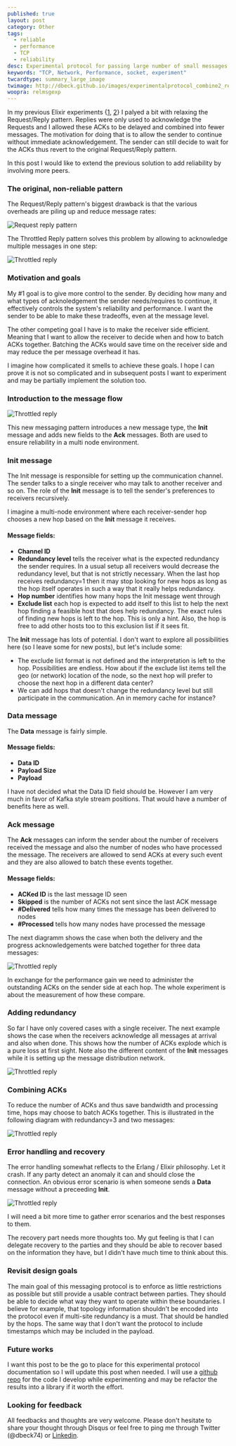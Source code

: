 ```yaml
---
published: true
layout: post
category: Other
tags: 
  - reliable
  - performance
  - TCP
  - reliability
desc: Experimental protocol for passing large number of small messages reliably
keywords: "TCP, Network, Performance, socket, experiment"
twcardtype: summary_large_image
twimage: http://dbeck.github.io/images/experimentalprotocol_combine2_red3.png
woopra: relmsgexp
---
```


In my previous Elixir experiments {[1](/Four-Times-Speedup-By-Throttling/), [2](/Passing-Millions-Of-Small-TCP-Messages-in-Elixir/)} I palyed a bit with relaxing the Request/Reply pattern. Replies were only used to acknowledge the Requests and I allowed these ACKs to be delayed and combined into fewer messages. The motivation for doing that is to allow the sender to continue without immediate acknowledgement. The sender can still decide to wait for the ACKs thus revert to the original Request/Reply pattern.

In this post I would like to extend the previous solution to add reliability by involving more peers.

### The original, non-reliable pattern

The Request/Reply pattern's biggest drawback is that the various overheads are piling up and reduce message rates:

![Request reply pattern](/images/RequestReply.png)

The Throttled Reply pattern solves this problem by allowing to acknowledge multiple messages in one step:

![Throttled reply](/images/ThrottledReply.png)

### Motivation and goals

My #1 goal is to give more control to the sender. By deciding how many and what types of acknoledgement the sender needs/requires to continue, it effectively controls the system's reliability and performance. I want the sender to be able to make these tradeoffs, even at the message level.

The other competing goal I have is to make the receiver side efficient. Meaning that I want to allow the receiver to decide when and how to batch ACKs together. Batching the ACKs would save time on the receiver side and may reduce the per message overhead it has.

I imagine how complicated it smells to achieve these goals. I hope I can prove it is not so complicated and in subsequent posts I want to experiment and may be partially implement the solution too.

### Introduction to the message flow

![Throttled reply](/images/experimentalprotocol_simple_nored.png)

This new messaging pattern introduces a new message type, the **Init** message and adds new fields to the **Ack** messages. Both are used to ensure reliability in a multi node environment.

### Init message

The Init message is responsible for setting up the communication channel. The sender talks to a single receiver who may talk to another receiver and so on. The role of the **Init** message is to tell the sender's preferences to receivers recursively.

I imagine a multi-node environment where each receiver-sender hop chooses a new hop based on the **Init** message it receives.

#### Message fields:

- **Channel ID**
- **Redundancy level** tells the receiver what is the expected redundancy the sender requires. In a usual setup all receivers would decrease the redundancy level, but that is not strictly necessary. When the last hop receives redundancy=1 then it may stop looking for new hops as long as the hop itself operates in such a way that it really helps redundancy.
- **Hop number** identifies how many hops the Init message went through
- **Exclude list** each hop is expected to add itself to this list to help the next hop finding a feasible host that does help redundancy. The exact rules of finding new hops is left to the hop. This is only a hint. Also, the hop is free to add other hosts too to this exclusion list if it sees fit.

The **Init** message has lots of potential. I don't want to explore all possibilities here (so I leave some for new posts), but let's include some:

- The exclude list format is not defined and the interpretation is left to the hop. Possibilities are endless. How about if the exclude list items tell the geo (or network) location of the node, so the next hop will prefer to choose the next hop in a different data center?
- We can add hops that doesn't change the redundancy level but still participate in the communication. An in memory cache for instance?

### Data message

The **Data** message is fairly simple.

#### Message fields:

- **Data ID**
- **Payload Size**
- **Payload**

I have not decided what the Data ID field should be. However I am very much in favor of Kafka style stream positions. That would have a number of benefits here as well.

### Ack message

The **Ack** messages can inform the sender about the number of receivers received the message and also the number of nodes who have processed the message. The receivers are allowed to send ACKs at every such event and they are also allowed to batch these events together.

#### Message fields:

- **ACKed ID** is the last message ID seen
- **Skipped** is the number of ACKs not sent since the last ACK message
- **#Delivered** tells how many times the message has been delivered to nodes
- **#Processed** tells how many nodes have processed the message

The next diagramm shows the case when both the delivery and the progress acknowledgements were batched together for three data messages: 

![Throttled reply](/images/experimentalprotocol_simple_combine.png)

In exchange for the performance gain we need to administer the outstanding ACKs on the sender side at each hop. The whole experiment is about the measurement of how these compare.

### Adding redundancy

So far I have only covered cases with a single receiver. The next example shows the case when the receivers acknowledge all messages at arrival and also when done. This shows how the number of ACKs explode which is a pure loss at first sight. Note also the different content of the **Init** messages while it is setting up the message distribution network.

![Throttled reply](/images/experimentalprotocol_simple_red2.png)

### Combining ACKs

To reduce the number of ACKs and thus save bandwidth and processing time, hops may choose to batch ACKs together. This is illustrated in the following diagram with redundancy=3 and two messages:

![Throttled reply](/images/experimentalprotocol_combine2_red3.png)

### Error handling and recovery

The error handling somewhat reflects to the Erlang / Elixir philosophy. Let it crash. If any party detect an anomaly it can and should close the connection. An obvious error scenario is when someone sends a **Data** message without a preceeding **Init**. 

![Throttled reply](/images/experimentalprotocol_missing_init.png)

I will need a bit more time to gather error scenarios and the best responses to them. 

The recovery part needs more thoughts too. My gut feeling is that I can delegate recovery to the parties and they should be able to recover based on the information they have, but I didn't have much time to think about this.

### Revisit design goals

The main goal of this messaging protocol is to enforce as little restrictions as possible but still provide a usable contract between parties. They should be able to decide what way they want to operate within these boundaries. I believe for example, that topology information shouldn't be encoded into the protocol even if multi-site redundancy is a must. That should be handled by the hops. The same way that I don't want the protocol to include timestamps which may be included in the payload.

### Future works

I want this post to be the go to place for this experimental protocol documentation so I will update this post when needed. I will use a [github repo](https://github.com/dbeck/tcp_ex_playground) for the code I develop while experimenting and may be refactor the results into a library if it worth the effort.

### Looking for feedback

All feedbacks and thoughts are very welcome. Please don't hesitate to share your thought through Disqus or feel free to ping me through Twitter (@dbeck74) or [Linkedin](https://hu.linkedin.com/in/davidbeckhungary).
